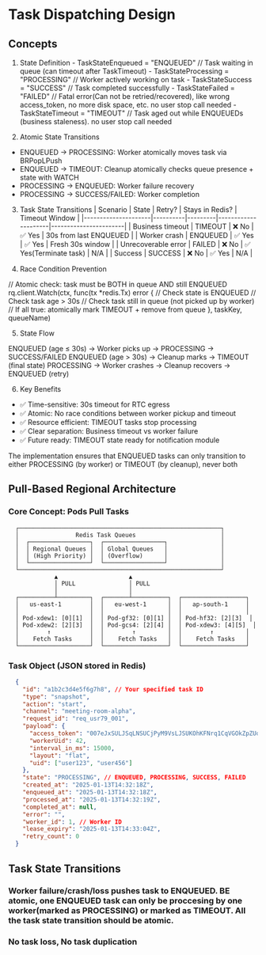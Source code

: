 # Task Dispatching Design

## Concepts
  1. State Definition
	- TaskStateEnqueued    = "ENQUEUED"    // Task waiting in queue (can timeout after TaskTimeout)
	- TaskStateProcessing = "PROCESSING" // Worker actively working on task
	- TaskStateSuccess    = "SUCCESS"    // Task completed successfully
	- TaskStateFailed     = "FAILED"     // Fatal error(Can not be retried/recovered), like wrong access_token, no more disk space, etc. no user stop call needed
	- TaskStateTimeout    = "TIMEOUT"    // Task aged out while ENQUEUEDs (business staleness). no user stop call needed


  2. Atomic State Transitions


  - ENQUEUED → PROCESSING: Worker atomically moves task via BRPopLPush
  - ENQUEUED → TIMEOUT: Cleanup atomically checks queue presence + state with WATCH
  - PROCESSING → ENQUEUED: Worker failure recovery
  - PROCESSING → SUCCESS/FAILED: Worker completion


  3. Task State Transitions
  | Scenario            | State    | Retry?  | Stays in Redis?         | Timeout Window        |
  |---------------------|----------|---------|---------------------|-----------------------|
  | Business timeout    | TIMEOUT  | ❌ No   | ✅ Yes                  | 30s from last ENQUEUED |
  | Worker crash        | ENQUEUED | ✅ Yes  | ✅ Yes                  | Fresh 30s window      |
  | Unrecoverable error | FAILED   | ❌ No   | ✅ Yes(Terminate task)  | N/A                   |
  | Success             | SUCCESS  | ❌ No   | ✅ Yes                  | N/A                   |


  4. Race Condition Prevention

  // Atomic check: task must be BOTH in queue AND still ENQUEUED
  rq.client.Watch(ctx, func(tx *redis.Tx) error {
      // Check state is ENQUEUED
      // Check task age > 30s
      // Check task still in queue (not picked up by worker)
      // If all true: atomically mark TIMEOUT + remove from queue
  }, taskKey, queueName)


  5. State Flow

  ENQUEUED (age ≤ 30s) → Worker picks up → PROCESSING → SUCCESS/FAILED
  ENQUEUED (age > 30s) → Cleanup marks → TIMEOUT (final state)
  PROCESSING → Worker crashes → Cleanup recovers → ENQUEUED (retry)


  6. Key Benefits

  - ✅ Time-sensitive: 30s timeout for RTC egress
  - ✅ Atomic: No race conditions between worker pickup and timeout
  - ✅ Resource efficient: TIMEOUT tasks stop processing
  - ✅ Clear separation: Business timeout vs worker failure
  - ✅ Future ready: TIMEOUT state ready for notification module

  The implementation ensures that ENQUEUED tasks can only transition to either PROCESSING (by worker) or TIMEOUT (by cleanup), never both

## Pull-Based Regional Architecture

### Core Concept: Pods Pull Tasks

```mermaid
  ┌─────────────────────────────────────────────────────────┐
  │                Redis Task Queues                        │
  │  ┌─────────────────┐  ┌─────────────────┐               │
  │  │ Regional Queues │  │ Global Queues   │               │
  │  │ (High Priority) │  │ (Overflow)      │               │
  │  └─────────────────┘  └─────────────────┘               │
  └─────────────────────────────────────────────────────────┘
             ▲                    ▲
             │ PULL               │ PULL
             │                    │
  ┌──────────┴─────────┐  ┌───────┴──────────┐  ┌──────────────────┐
  │   us-east-1        │  │   eu-west-1      │  │   ap-south-1     │
  │                    │  │                  │  │                  │
  │ Pod-xdew1: [0][1]  │  │ Pod-gf32: [0][1] │  │ Pod-hf32: [2][3]  │
  │ Pod-xdew2: [2][3]  │  │ Pod-gcs4: [2][4] │  │ Pod-xdew3: [4][5]  │
  │        ↑           │  │        ↑         │  │        ↑         │
  │    Fetch Tasks     │  │    Fetch Tasks   │  │    Fetch Tasks   │
  └────────────────────┘  └──────────────────┘  └──────────────────┘
```  

### Task Object (JSON stored in Redis)

```json
  {
    "id": "a1b2c3d4e5f6g7h8", // Your specified task ID
    "type": "snapshot",
    "action": "start",
    "channel": "meeting-room-alpha",
    "request_id": "req_usr79_001",
    "payload": {
      "access_token": "007eJxSULJSqLNSUCjPyM9VsLJSUKOhKFNrq1CqVGOkZpZUqmknKpUw1AD",
      "workerUid": 42,
      "interval_in_ms": 15000,
      "layout": "flat",
      "uid": ["user123", "user456"]
    },
    "state": "PROCESSING", // ENQUEUED, PROCESSING, SUCCESS, FAILED
    "created_at": "2025-01-13T14:32:18Z",
    "enqueued_at": "2025-01-13T14:32:18Z",
    "processed_at": "2025-01-13T14:32:19Z",
    "completed_at": null,
    "error": "",
    "worker_id": 1, // Worker ID
    "lease_expiry": "2025-01-13T14:33:04Z",
    "retry_count": 0
  }
```

## Task State Transitions
### Worker failure/crash/loss pushes task to ENQUEUED. BE atomic, one ENQUEUED task can only be proccesing by one worker(marked as PROCESSING) or marked as TIMEOUT. All the task state transition should be atomic.
### No task loss, No task duplication
